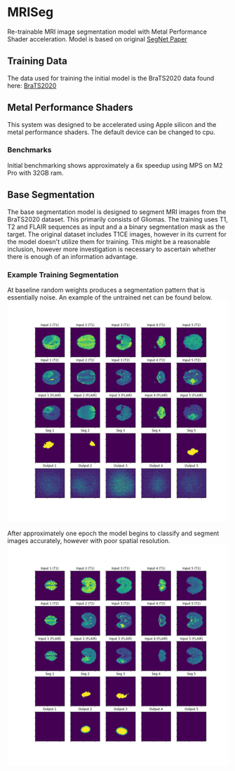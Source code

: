 # MRISeg
Re-trainable MRI image segmentation model with Metal Performance Shader acceleration.
Model is based on original [SegNet Paper](https://arxiv.org/pdf/1511.00561.pdf)
## Training Data
The data used for training the initial model is the BraTS2020 data found here:
[BraTS2020](https://www.kaggle.com/datasets/awsaf49/brats20-dataset-training-validation?rvi=1)

## Metal Performance Shaders
This system was designed to be accelerated using Apple silicon
and the metal performance shaders. The default device can be changed to cpu.

### Benchmarks
Initial benchmarking shows approximately a 6x speedup using MPS on
M2 Pro with 32GB ram.

## Base Segmentation
The base segmentation model is designed to segment MRI images from the BraTS2020 dataset.
This primarily consists of Gliomas. The training uses T1, T2 and FLAIR sequences as input and a
a binary segmentation mask as the target. The original dataset includes T1CE images, however
in its current for the model doesn't utilize them for training. This might be a reasonable inclusion,
however more investigation is necessary to ascertain whether there is enough of an information advantage.

### Example Training Segmentation
At baseline random weights produces a segmentation pattern that is essentially noise.
An example of the untrained net can be found below.
![Example Untrained Image](images/image_0_0.png)

After approximately one epoch the model begins to classify and segment images accurately, however
with poor spatial resolution.
![Example Trained Image](images/image_1_200.png)